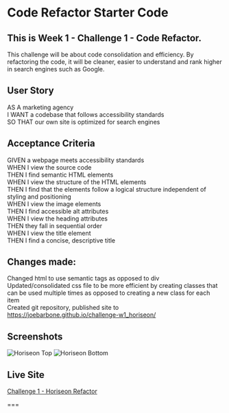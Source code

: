 # Code Refactor Starter Code

## This is Week 1 - Challenge 1 - Code Refactor.

This challenge will be about code consolidation and efficiency. By refactoring the code, it will be cleaner, easier to understand and rank higher in search engines such as Google.

## User Story  
AS A    marketing agency  
I WANT  a codebase that follows accessibility standards  
SO THAT our own site is optimized for search engines  

## Acceptance Criteria  
GIVEN   a webpage meets accessibility standards  
WHEN I  view the source code  
THEN I  find semantic HTML elements  
WHEN I  view the structure of the HTML elements  
THEN I  find that the elements follow a logical structure independent of styling and positioning  
WHEN I  view the image elements  
THEN I  find accessible alt attributes  
WHEN I  view the heading attributes  
THEN    they fall in sequential order  
WHEN I  view the title element  
THEN I  find a concise, descriptive title  

## Changes made:  
Changed html to use semantic tags as opposed to div  
Updated/consolidated css file to be more efficient by creating classes that can be used multiple times as opposed to creating a new class for each item  
Created git repository, published site to https://joebarbone.github.io/challenge-w1_horiseon/  

## Screenshots
![Horiseon Top](https://joebarbone.github.io/challenge-w1_horiseon/assets/images/W1C1_Horiseon_top.png)
![Horiseon Bottom](https://joebarbone.github.io/challenge-w1_horiseon/assets/images/W1C1_Horiseon_bottom.png)

## Live Site

[Challenge 1 - Horiseon Refactor](https://joebarbone.github.io/challenge-w1_horiseon/)

===
